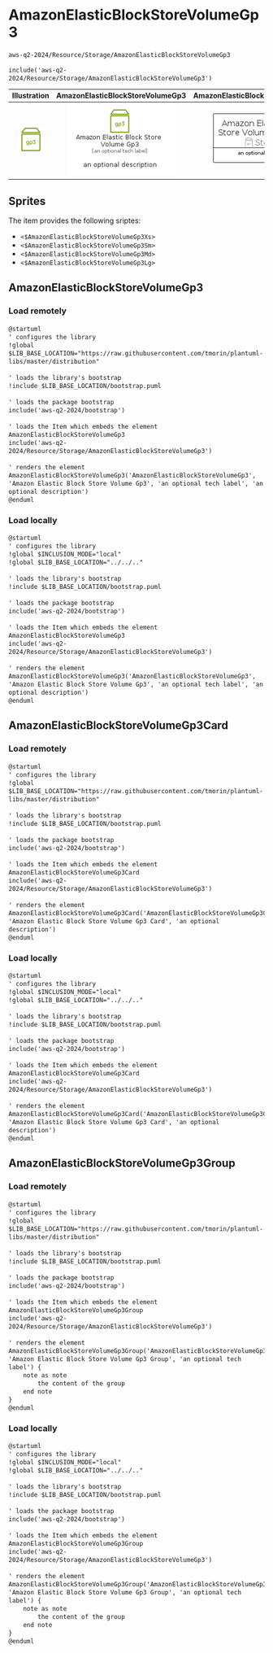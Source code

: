 # AmazonElasticBlockStoreVolumeGp3


```text
aws-q2-2024/Resource/Storage/AmazonElasticBlockStoreVolumeGp3
```

```text
include('aws-q2-2024/Resource/Storage/AmazonElasticBlockStoreVolumeGp3')
```



| Illustration | AmazonElasticBlockStoreVolumeGp3 | AmazonElasticBlockStoreVolumeGp3Card | AmazonElasticBlockStoreVolumeGp3Group |
| :---: | :---: | :---: | :---: |
| ![illustration for Illustration](../../../aws-q2-2024/Resource/Storage/AmazonElasticBlockStoreVolumeGp3.png) | ![illustration for AmazonElasticBlockStoreVolumeGp3](../../../aws-q2-2024/Resource/Storage/AmazonElasticBlockStoreVolumeGp3.Local.png) | ![illustration for AmazonElasticBlockStoreVolumeGp3Card](../../../aws-q2-2024/Resource/Storage/AmazonElasticBlockStoreVolumeGp3Card.Local.png) | ![illustration for AmazonElasticBlockStoreVolumeGp3Group](../../../aws-q2-2024/Resource/Storage/AmazonElasticBlockStoreVolumeGp3Group.Local.png) |



## Sprites
The item provides the following sriptes:

- `<$AmazonElasticBlockStoreVolumeGp3Xs>`
- `<$AmazonElasticBlockStoreVolumeGp3Sm>`
- `<$AmazonElasticBlockStoreVolumeGp3Md>`
- `<$AmazonElasticBlockStoreVolumeGp3Lg>`





## AmazonElasticBlockStoreVolumeGp3

### Load remotely
```plantuml
@startuml
' configures the library
!global $LIB_BASE_LOCATION="https://raw.githubusercontent.com/tmorin/plantuml-libs/master/distribution"

' loads the library's bootstrap
!include $LIB_BASE_LOCATION/bootstrap.puml

' loads the package bootstrap
include('aws-q2-2024/bootstrap')

' loads the Item which embeds the element AmazonElasticBlockStoreVolumeGp3
include('aws-q2-2024/Resource/Storage/AmazonElasticBlockStoreVolumeGp3')

' renders the element
AmazonElasticBlockStoreVolumeGp3('AmazonElasticBlockStoreVolumeGp3', 'Amazon Elastic Block Store Volume Gp3', 'an optional tech label', 'an optional description')
@enduml
```

### Load locally
```plantuml
@startuml
' configures the library
!global $INCLUSION_MODE="local"
!global $LIB_BASE_LOCATION="../../.."

' loads the library's bootstrap
!include $LIB_BASE_LOCATION/bootstrap.puml

' loads the package bootstrap
include('aws-q2-2024/bootstrap')

' loads the Item which embeds the element AmazonElasticBlockStoreVolumeGp3
include('aws-q2-2024/Resource/Storage/AmazonElasticBlockStoreVolumeGp3')

' renders the element
AmazonElasticBlockStoreVolumeGp3('AmazonElasticBlockStoreVolumeGp3', 'Amazon Elastic Block Store Volume Gp3', 'an optional tech label', 'an optional description')
@enduml
```

## AmazonElasticBlockStoreVolumeGp3Card

### Load remotely
```plantuml
@startuml
' configures the library
!global $LIB_BASE_LOCATION="https://raw.githubusercontent.com/tmorin/plantuml-libs/master/distribution"

' loads the library's bootstrap
!include $LIB_BASE_LOCATION/bootstrap.puml

' loads the package bootstrap
include('aws-q2-2024/bootstrap')

' loads the Item which embeds the element AmazonElasticBlockStoreVolumeGp3Card
include('aws-q2-2024/Resource/Storage/AmazonElasticBlockStoreVolumeGp3')

' renders the element
AmazonElasticBlockStoreVolumeGp3Card('AmazonElasticBlockStoreVolumeGp3Card', 'Amazon Elastic Block Store Volume Gp3 Card', 'an optional description')
@enduml
```

### Load locally
```plantuml
@startuml
' configures the library
!global $INCLUSION_MODE="local"
!global $LIB_BASE_LOCATION="../../.."

' loads the library's bootstrap
!include $LIB_BASE_LOCATION/bootstrap.puml

' loads the package bootstrap
include('aws-q2-2024/bootstrap')

' loads the Item which embeds the element AmazonElasticBlockStoreVolumeGp3Card
include('aws-q2-2024/Resource/Storage/AmazonElasticBlockStoreVolumeGp3')

' renders the element
AmazonElasticBlockStoreVolumeGp3Card('AmazonElasticBlockStoreVolumeGp3Card', 'Amazon Elastic Block Store Volume Gp3 Card', 'an optional description')
@enduml
```

## AmazonElasticBlockStoreVolumeGp3Group

### Load remotely
```plantuml
@startuml
' configures the library
!global $LIB_BASE_LOCATION="https://raw.githubusercontent.com/tmorin/plantuml-libs/master/distribution"

' loads the library's bootstrap
!include $LIB_BASE_LOCATION/bootstrap.puml

' loads the package bootstrap
include('aws-q2-2024/bootstrap')

' loads the Item which embeds the element AmazonElasticBlockStoreVolumeGp3Group
include('aws-q2-2024/Resource/Storage/AmazonElasticBlockStoreVolumeGp3')

' renders the element
AmazonElasticBlockStoreVolumeGp3Group('AmazonElasticBlockStoreVolumeGp3Group', 'Amazon Elastic Block Store Volume Gp3 Group', 'an optional tech label') {
    note as note
        the content of the group
    end note
}
@enduml
```

### Load locally
```plantuml
@startuml
' configures the library
!global $INCLUSION_MODE="local"
!global $LIB_BASE_LOCATION="../../.."

' loads the library's bootstrap
!include $LIB_BASE_LOCATION/bootstrap.puml

' loads the package bootstrap
include('aws-q2-2024/bootstrap')

' loads the Item which embeds the element AmazonElasticBlockStoreVolumeGp3Group
include('aws-q2-2024/Resource/Storage/AmazonElasticBlockStoreVolumeGp3')

' renders the element
AmazonElasticBlockStoreVolumeGp3Group('AmazonElasticBlockStoreVolumeGp3Group', 'Amazon Elastic Block Store Volume Gp3 Group', 'an optional tech label') {
    note as note
        the content of the group
    end note
}
@enduml
```

